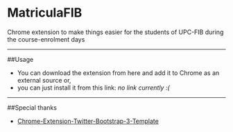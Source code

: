 # MatriculaFIB
Chrome extension to make things easier for the students of UPC-FIB during the course-enrolment days

----
##Usage
 + You can download the extension from here and add it to Chrome as an external source or,
 + you can just install it from this link: *no link currently :(*

----
##Special thanks
 + [Chrome-Extension-Twitter-Bootstrap-3-Template](https://github.com/Ehesp/Chrome-Extension-Twitter-Bootstrap-3-Template)